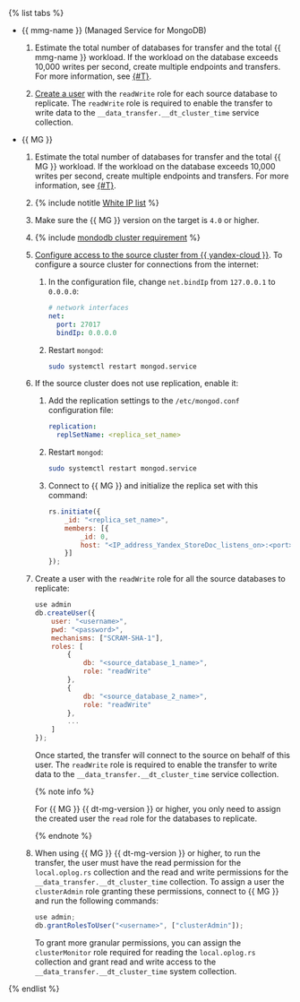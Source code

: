 {% list tabs %}

- {{ mmg-name }} (Managed Service for MongoDB)


    1. Estimate the total number of databases for transfer and the total {{ mmg-name }} workload. If the workload on the database exceeds 10,000 writes per second, create multiple endpoints and transfers. For more information, see [{#T}](../../../../data-transfer/operations/endpoint/source/mongodb.md).
    
    1. [Create a user](../../../../storedoc/operations/cluster-users.md#adduser) with the `readWrite` role for each source database to replicate. The `readWrite` role is required to enable the transfer to write data to the `__data_transfer.__dt_cluster_time` service collection.

- {{ MG }}
    
    1. Estimate the total number of databases for transfer and the total {{ MG }} workload. If the workload on the database exceeds 10,000 writes per second, create multiple endpoints and transfers. For more information, see [{#T}](../../../../data-transfer/operations/endpoint/source/mongodb.md).
    
    1. {% include notitle [White IP list](../../configure-white-ip.md) %}
    
    1. Make sure the {{ MG }} version on the target is `4.0` or higher.
    
    1. {% include [mondodb cluster requirement](../../mongodb-cluster-requirement.md) %}
    
    1. [Configure access to the source cluster from {{ yandex-cloud }}](../../../../data-transfer/concepts/network.md#source-external). To configure a source cluster for connections from the internet:
        
        1. In the configuration file, change `net.bindIp` from `127.0.0.1` to `0.0.0.0`:
        
            ```yaml
            # network interfaces
            net:
              port: 27017
              bindIp: 0.0.0.0
            ```
        
        1. Restart `mongod`:
        
            ```bash
            sudo systemctl restart mongod.service
            ```
    
    1. If the source cluster does not use replication, enable it:
        
        1. Add the replication settings to the `/etc/mongod.conf` configuration file:
        
            ```yaml
            replication:
              replSetName: <replica_set_name>
            ```
        
        1. Restart `mongod`:
        
            ```bash
            sudo systemctl restart mongod.service
            ```
        
        1. Connect to {{ MG }} and initialize the replica set with this command:
        
            ```javascript
            rs.initiate({
                _id: "<replica_set_name>",
                members: [{
                    _id: 0,
                    host: "<IP_address_Yandex_StoreDoc_listens_on>:<port>"
                }]
            });
            ```
    
    1. Create a user with the `readWrite` role for all the source databases to replicate:
    
        ```javascript
        use admin
        db.createUser({
            user: "<username>",
            pwd: "<password>",
            mechanisms: ["SCRAM-SHA-1"],
            roles: [
                {
                    db: "<source_database_1_name>",
                    role: "readWrite"
                },
                {
                    db: "<source_database_2_name>",
                    role: "readWrite"
                },
                ...
            ]
        });
        ```
    
       Once started, the transfer will connect to the source on behalf of this user. The `readWrite` role is required to enable the transfer to write data to the `__data_transfer.__dt_cluster_time` service collection.
    
       {% note info %}
    
       For {{ MG }} {{ dt-mg-version }} or higher, you only need to assign the created user the `read` role for the databases to replicate.
    
       {% endnote %}
    
    1. When using {{ MG }} {{ dt-mg-version }} or higher, to run the transfer, the user must have the read permission for the `local.oplog.rs` collection and the read and write permissions for the `__data_transfer.__dt_cluster_time` collection. To assign a user the `clusterAdmin` role granting these permissions, connect to {{ MG }} and run the following commands:
    
        ```js
        use admin;
        db.grantRolesToUser("<username>", ["clusterAdmin"]);
        ```
    
       To grant more granular permissions, you can assign the `clusterMonitor` role required for reading the `local.oplog.rs` collection and grant read and write access to the `__data_transfer.__dt_cluster_time` system collection.

{% endlist %}